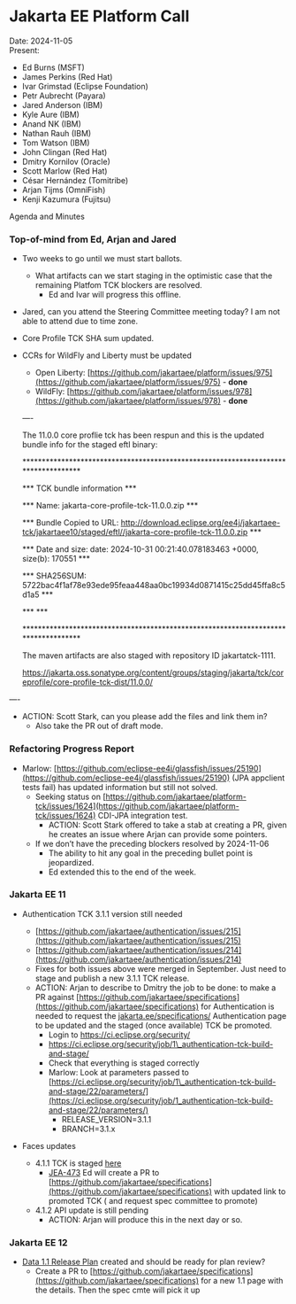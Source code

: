 # Jakarta EE Platform Call

Date: 2024-11-05  
Present:

- Ed Burns (MSFT)  
- James Perkins (Red Hat)  
- Ivar Grimstad (Eclipse Foundation)  
- Petr Aubrecht (Payara)  
- Jared Anderson (IBM)  
- Kyle Aure (IBM)  
- Anand NK (IBM)  
- Nathan Rauh (IBM)  
- Tom Watson (IBM)  
- John Clingan (Red Hat)  
- Dmitry Kornilov (Oracle)  
- Scott Marlow (Red Hat)  
- César Hernández (Tomitribe)  
- Arjan Tijms (OmniFish)  
- Kenji Kazumura (Fujitsu)

Agenda and Minutes

### Top-of-mind from Ed, Arjan and Jared

* Two weeks to go until we must start ballots.  
  * What artifacts can we start staging in the optimistic case that the remaining Platfom TCK blockers are resolved.  
    * Ed and Ivar will progress this offline.  
* Jared, can you attend the Steering Committee meeting today? I am not able to attend due to time zone.  
* Core Profile TCK SHA sum updated.  
* CCRs for WildFly and Liberty must be updated  
  * Open Liberty: [https://github.com/jakartaee/platform/issues/975](https://github.com/jakartaee/platform/issues/975) \- **done**  
  * WildFly: [https://github.com/jakartaee/platform/issues/978](https://github.com/jakartaee/platform/issues/978) \- **done**

  —-

  The 11.0.0 core proflie tck has been respun and this is the updated bundle info for the staged eftl binary:


  \*\*\*\*\*\*\*\*\*\*\*\*\*\*\*\*\*\*\*\*\*\*\*\*\*\*\*\*\*\*\*\*\*\*\*\*\*\*\*\*\*\*\*\*\*\*\*\*\*\*\*\*\*\*\*\*\*\*\*\*\*\*\*\*\*\*\*\*\*\*\*\*\*\*\*\*\*\*\*\*\*\*\*

  \*\*\*                        TCK bundle information                               \*\*\*

  \*\*\* Name:       jakarta-core-profile-tck-11.0.0.zip                                     \*\*\*

  \*\*\* Bundle Copied to URL:    http://download.eclipse.org/ee4j/jakartaee-tck/jakartaee10/staged/eftl//jakarta-core-profile-tck-11.0.0.zip \*\*\*

  \*\*\* Date and size: date: 2024-10-31 00:21:40.078183463 \+0000, size(b): 170551        \*\*\*

  \*\*\* SHA256SUM: 5722bac4f1af78e93ede95feaa448aa0bc19934d0871415c25dd45ffa8c5d1a5 \*\*\*

  \*\*\*                                                                             \*\*\*

  \*\*\*\*\*\*\*\*\*\*\*\*\*\*\*\*\*\*\*\*\*\*\*\*\*\*\*\*\*\*\*\*\*\*\*\*\*\*\*\*\*\*\*\*\*\*\*\*\*\*\*\*\*\*\*\*\*\*\*\*\*\*\*\*\*\*\*\*\*\*\*\*\*\*\*\*\*\*\*\*\*\*\*

  The maven artifacts are also staged with repository ID jakartatck-1111.

  https://jakarta.oss.sonatype.org/content/groups/staging/jakarta/tck/coreprofile/core-profile-tck-dist/11.0.0/

—-

* ACTION: Scott Stark, can you please add the files and link them in?  
  * Also take the PR out of draft mode.

### Refactoring Progress Report

* Marlow: [https://github.com/eclipse-ee4j/glassfish/issues/25190](https://github.com/eclipse-ee4j/glassfish/issues/25190) (JPA appclient tests fail) has updated information but still not solved.  
  * Seeking status on [https://github.com/jakartaee/platform-tck/issues/1624](https://github.com/jakartaee/platform-tck/issues/1624) CDI-JPA integration test.  
    * ACTION: Scott Stark offered to take a stab at creating a PR, given he creates an issue where Arjan can provide some pointers.  
  * If we don’t have the preceding blockers resolved by 2024-11-06  
    * The ability to hit any goal in the preceding bullet point is jeopardized.  
    * Ed extended this to the end of the week.

### Jakarta EE 11

* Authentication TCK 3.1.1 version still needed  
  * [https://github.com/jakartaee/authentication/issues/215](https://github.com/jakartaee/authentication/issues/215)  
  * [https://github.com/jakartaee/authentication/issues/214](https://github.com/jakartaee/authentication/issues/214)  
  * Fixes for both issues above were merged in September.  Just need to stage and publish a new 3.1.1 TCK release.  
  * ACTION: Arjan to describe to Dmitry the job to be done: to make a PR against [https://github.com/jakartaee/specifications](https://github.com/jakartaee/specifications) for Authentication is needed to request the [jakarta.ee/specifications/](http://jakarta.ee/specifications/) Authentication page to be updated and the staged (once available) TCK be promoted.  
    * Login to https://ci.eclipse.org/security/   
    * https://ci.eclipse.org/security/job/1\_authentication-tck-build-and-stage/   
    * Check that everything is staged correctly  
    * Marlow: Look at parameters passed to [https://ci.eclipse.org/security/job/1\_authentication-tck-build-and-stage/22/parameters/](https://ci.eclipse.org/security/job/1_authentication-tck-build-and-stage/22/parameters/)  
      * RELEASE\_VERSION=3.1.1  
      * BRANCH=3.1.x

* Faces updates  
  * 4.1.1 TCK is staged [here](https://www.eclipse.org/downloads/download.php?file=/faces/jakartaee11/staged/eftl/jakarta-faces-tck-4.1.1.zip)  
    * [JEA-473](https://dev.azure.com/jakarta-ee-azdo/jakarta-ee-azdo/_workitems/edit/473) Ed will create a PR to [https://github.com/jakartaee/specifications](https://github.com/jakartaee/specifications) with updated link to promoted TCK ( and request spec committee to promote)   
  * 4.1.2 API update is still pending  
    * ACTION: Arjan will produce this in the next day or so.

### Jakarta EE 12

* [Data 1.1 Release Plan](https://projects.eclipse.org/projects/ee4j.data/releases/1.1/plan) created and should be ready for plan review?  
  * Create a PR to [https://github.com/jakartaee/specifications](https://github.com/jakartaee/specifications) for a new 1.1 page with the details. Then the spec cmte will pick it up
